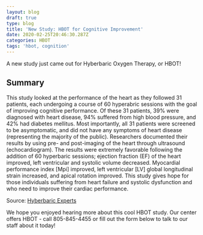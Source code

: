```yaml
---
layout: blog
draft: true
type: blog
title: 'New Study: HBOT for Cognitive Improvement'
date: 2020-02-25T20:46:30.287Z
categories: HBOT
tags: 'hbot, cognition'
---
```

A new study just came out for Hyberbaric Oxygen Therapy, or HBOT!

## Summary

This study looked at the performance of the heart as they followed 31 patients, each undergoing a course of 60 hyperabric sessions with the goal of improving cognitive performance. Of these 31 patients, 39% were diagnosed with heart disease, 94% suffered from high blood pressure, and 42% had diabetes mellitus. Most importantly, all 31 patients were screened to be asymptomatic, and did not have any symptoms of heart disease (representing the majority of the public). Researchers documented their results by using pre- and post-imaging of the heart through ultrasound (echocardiogram). The results were extremely favorable following the addition of 60 hyperbaric sessions; ejection fraction (EF) of the heart improved, left ventricular and systolic volume decreased. Myocardial performance index \[Mpi] improved, left ventricular \[LV] global longitudinal strain increased, and apical rotation improved. This study gives hope for those individuals suffering from heart failure and systolic dysfunction and who need to improve their cardiac performance.

Source: [Hyberbaric Experts](http://hyperbaricexperts.com/hyperbaric-oxygen-therapy-improves-heart-function-and-cardiac-performance/)

We hope you enjoyed hearing more about this cool HBOT study. Our center offers HBOT - call 805-845-4455 or fill out the form below to talk to our staff about it today!
